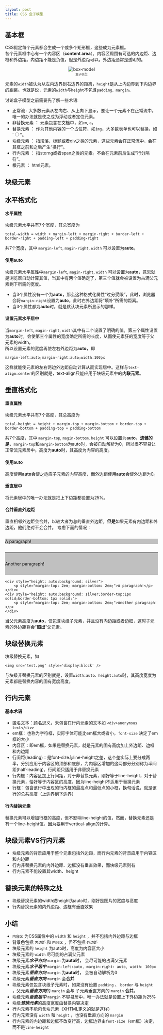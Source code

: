 ```yaml
---
layout: post
title: CSS 盒子模型
---
```


<style>
.img-desc{
	font-size:10px;
	color:#555;
}
</style>

## 基本框

CSS假定每个元素都会生成一个或多个矩形框，这些成为元素框。  
各个元素框中心有一个内容区（**content area**），内容区周围有可选的内边距、边框和外边距。内边距不能是负值，但是外边距可以。外边距通常是透明的。

<center>
<img src='{{site.baseurl}}/images/box.png' alt='box-model'/>  
<div class='img-desc'>盒子模型</div>  
</center>

元素的`width`被认为从左内边界到右边界的距离，`height`是从上内边界到下内边界的距离。也就是说，元素的`width`与`height`不包含`padding、margin`。

讨论盒子模型之前需要先了解一些术语:  

+ 正常流 : 大多数元素从左向右、从上向下显示，要让一个元素不在正常流中，唯一的办法就是使之成为浮动或者定位元素。
+ 非替换元素 ： 元素包含在文档中，如`em`, `a`。
+ 替换元素 ： 作为其他内容的一个占位符，如`img`，大多数表单也可以替换，如`<input type="radio" />"。
+ 块级元素 ： 指段落、标题或者div之类的元素，这些元素会在正常流中，会在其框之前和之后产生<quote>“换行”</quote>。
+ 行内元素 ： 指storng或者span之类的元素。不会在元素前后生成“行分隔符”。
+ 根元素 ： html元素。
	
块级元素
-------

## 水平格式化

#### 水平属性

块级元素水平共有7个宽度，其总宽度为  
```
total-width = width + margin-left + margin-right + border-left + border-right + padding-left + padding-right
```
共7个宽度，其中 `margin-left`, `magin-right`, `width` 可以设置为**auto**。

#### 使用auto

块级元素水平属性中`margin-left`, `magin-right`, `width` 可以设置为**auto**，意思就是浏览器自动计算其值，当其中有两个值确定了，第三个值就会被设置为占满父元素剩下所需的宽度。

+ 当3个属性没有一个为**auto**，那么这种格式化属性“过分受限”，此时，浏览器会将`margin-right`设置为**auto**，此时右外边距将“填补”所需的距离。
+ 当3个属性都为**auto**时，就是默认块元素所显示的那样。

#### 设置元素水平居中

当`margin-left`, `magin-right`, `width`其中有二个设置了明确的值，第三个属性设置为**auto**时，会使第三个属性的宽度确定所需的长度，从而使元素狂的宽度等于父元素的width。   
所以设置元素的宽度再使左右外边距为**auto**，即  

```
margin-left:auto;margin-right:auto;width:100px
```
 
这样就能使元素的左右两边外边距自动计算从而实现居中。这样与`text-align:center`的区别就是，text-align只能应用于块级元素中的**内联元素**。

## 垂直格式化

#### 垂直属性

块级元素水平共有7个高度，其总高度为  
```
total-height = height + margin-top + margin-bottom + border-top + border-bottom + padding-top + padding-bottom
```
共7个高度，其中 `margin-top`, `magin-bottom`, `height` 可以设置为**auto**，**遗憾的是**，`margin-top`和`margin-bottom`为auto时，会被自动解析为0，所以很不容易让正常流元素居中。高度为**auto**时，其高度为内容的高度。

#### 使用auto

高度使用**auto**会使之适应子元素的内容高度，而外边距使用**auto**会使外边距为0。

#### 垂直居中

将元素居中的唯一办法就是把上下边距都设置为25%。


#### 合并垂直外边距

垂直相邻外边距会合并，以较大者为总的垂直外边距。**但是**如果元素有内边距和外边距，他们绝对不会合并。
考虑下面的情况：

<div style="height: auto;background: silver">
    <p style="margin-top: 2em; margin-bottom: 2em;">A paragraph!</p>
</div>
<div style="height: auto;background: silver;border-top:1px solid;border-bottom: 1px solid;">
    <p style="margin-top: 2em; margin-bottom: 2em;">Another paragraph!</p>
</div>

```
<div style="height: auto;background: silver">
    <p style="margin-top: 2em; margin-bottom: 2em;">A paragraph!</p>
</div>
<div style="height: auto;background: silver;border-top:1px solid;border-bottom: 1px solid;">
    <p style="margin-top: 2em; margin-bottom: 2em;">Another paragraph!</p>
</div>
```

当父元素高度为**auto**，仅包含块级子元素，并且没有内边距或者边框，这时子元素的外边距将会“**超出**”父元素。


## 块级替换元素

块级替换元素，如

```
<img src='test.png' style='display:block' />
```

与块级非替换元素的区别就是，设置`width:auto、height:auto`时，其高度宽度为元素都是替换内容的固有宽度高度。


## 行内元素

#### 基本术语

+ 匿名文本：顾名思义，未包含在行内元素的文本如 `<div>anonymous text</div>`
+ em框：也称为字符框，实际字体可能比em框大或者小，`font-size` 决定了em框的大小
+ 内容区：即em框，如果是替换元素，就是元素的固有高度加上外边距、边框和内边距
+ 行间距(leading)：是font-size与line-height之差，这个差实际上要分成两半，分别应用于内容区的顶部和底部，为内容区增加的这两部分分别称为半间距(half-leading)。行间距只适用于非替换元素
+ 行内框：内容区加上行间距，对于非替换元素，刚好等于line-height，对于替换元素，恰好等于内容区的高度，因为line-height不适用于替换元素
+ 行框：包含该行中出现的行内框的最高点和最低点的小框，换句话说，就是该行的总共高度（上边界到下边界）

#### 行内替换元素

替换元素可以增加行框的高度，但不影响line-height的值，然而，替换元素还是有一个line-height值，因为要用于vertical-align的计算。

块级元素VS行内元素
---

+ 块级元素的背景应用于整个元素包括外边距，而行内元素的背景应用于内容区和内边距
+ 行内非替换元素的内外边距、边框没有垂直效果，而块级元素则有
+ 行内元素不能设置其width、height

替换元素的特殊之处
---

+ 块级替换元素的width或height为auto时，刚好是图片的宽度与高度
+ 行内替换元素的内外边距、边框有垂直效果


小结
---

+ `内容区` 为CSS属性中的 `width` 和 `height` ，并不包括内外边距与边框
+ 背景色包括 `内边距` 和 `内容区` ，但不包括 `外边距`
+ 块级元素的 `height` 为auto时，高度为内容区大小
+ 块级元素的 `width` 尽可能的占满父元素
+ 块级元素***水平方向*** `margin` 为**auto**时， 会尽可能的占满父元素
+ 块级元素***水平居中*** `margin-left:auto, margin-right: auto, width: 100px` 
+ 块级元素***垂直方向*** `margin` 为**auto**时， 会被自动解析为0
+ 块级元素***垂直方向*** `margin` 会**合并**
+ 块级元素仅包含块级子元素时，如果没有设置 `padding` 、 `border` 与 `height` ，父元素***垂直方向***的 `margin` 会与 子元素垂直方向的 `margin` **合并**。
+ 块级元素***垂直居中*** `margin` 不容易居中，唯一办法就是设置上下外边距为25%
+ 块级***替换元素***的高度宽度由替换内容决定
+ 行内元素不能包含块元素（XHTML定义的就是这样）
+ 行内元素没有 `width` 和 `height` ，也没有垂直方向的 `margin`
+ 行内元素的内边距和边框不改变行高，边框边界由`font-size`（em框）决定，而不是`line-height`